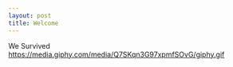 ```yaml
---
layout: post
title: Welcome
---
```


We Survived
https://media.giphy.com/media/Q7SKqn3G97xpmfSOvG/giphy.gif
